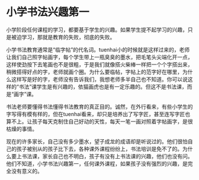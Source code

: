 # 小学书法兴趣第一

小学阶段任何课程的学习，都要基于学生的兴趣。如果学生提不起学习的兴趣，只是被迫学习，那就是教育的失败，彻底的失败。

小学书法教育通常是“临字帖”的代名词。tuenhai小的时候就是这样过来的，老师让我们自己照字帖画字，每个学生带上一瓶臭臭的墨水，把毛笔头尖端化开一点，这样使劲按下去笔画也不是很粗，于是我们就像搭火柴棒一样把一个个字搭出来，稍微搭得好点的字，老师就画个圈。为什么要临帖，字帖上的范字好在哪里，为什么这样写是好的字，老师没有告诉我们，我想老师多半自己也不知道。你可以说这样的“书法”课学生是有兴趣的，依猫画虎也是有一定乐趣的。但这不是书法课，而是“画字”课。

书法老师要懂得书法懂得书法教育的真正目的。诚然，在外行看来，有些小学生的字写得有模有样的，但在tuenhai看来，却只是培养出了写字匠，甚至连写字匠也算不上。让孩子每天克制住自己好动的天性，每天一笔一画对照着字帖画字，是很枯燥的事情。

现在的许多家长，自己没有多少墨水，望子成龙的成语却是听说过的。他们很怕自己的孩子被别从的孩子比下去，各种课外课程纷纷上，书法培训是免不了的。为什么要上书法课，家长自己也不明白，孩子有没有上书法课的兴趣，他们也没有问。他们不知道，小学书法兴趣第一，任何课外课程，如果孩子没有强烈的兴趣，是完全没有意义的。